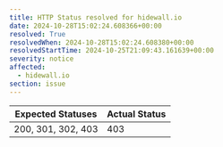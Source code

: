 ```yaml
---
title: HTTP Status resolved for hidewall.io
date: 2024-10-28T15:02:24.608366+00:00
resolved: True
resolvedWhen: 2024-10-28T15:02:24.608380+00:00
resolvedStartTime: 2024-10-25T21:09:43.161639+00:00
severity: notice
affected:
  - hidewall.io
section: issue
---
```


| Expected Statuses | Actual Status  |
|-------------------|----------------|
| 200, 301, 302, 403 | 403 |
